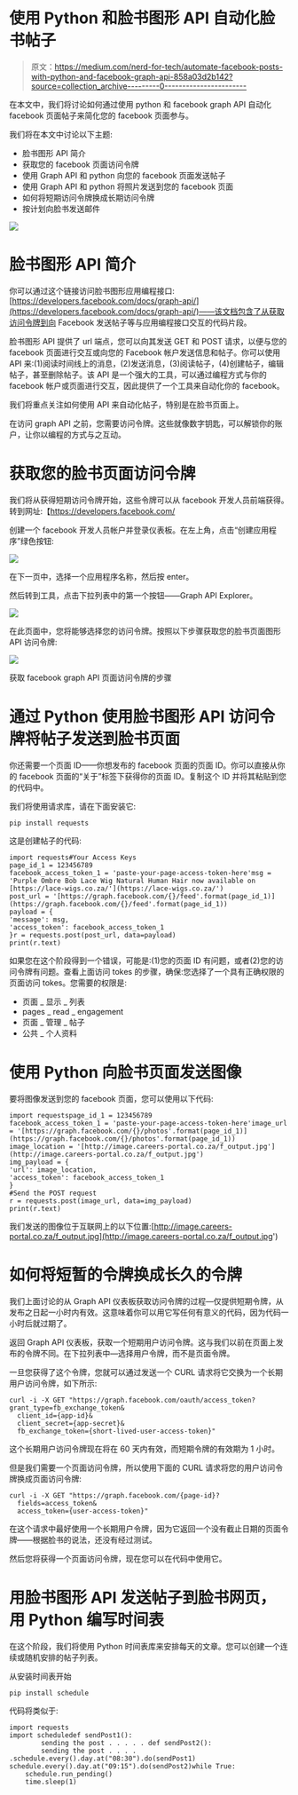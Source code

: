 # 使用 Python 和脸书图形 API 自动化脸书帖子

> 原文：<https://medium.com/nerd-for-tech/automate-facebook-posts-with-python-and-facebook-graph-api-858a03d2b142?source=collection_archive---------0----------------------->

在本文中，我们将讨论如何通过使用 python 和 facebook graph API 自动化 facebook 页面帖子来简化您的 facebook 页面参与。

我们将在本文中讨论以下主题:

*   脸书图形 API 简介
*   获取您的 facebook 页面访问令牌
*   使用 Graph API 和 python 向您的 facebook 页面发送帖子
*   使用 Graph API 和 python 将照片发送到您的 facebook 页面
*   如何将短期访问令牌换成长期访问令牌
*   按计划向脸书发送邮件

![](img/66d43eb6b560dc56ebc46b26d2848196.png)

# 脸书图形 API 简介

你可以通过这个链接访问脸书图形应用编程接口:[https://developers.facebook.com/docs/graph-api/](https://developers.facebook.com/docs/graph-api/)——该文档包含了从获取访问令牌到向 Facebook 发送帖子等与应用编程接口交互的代码片段。

脸书图形 API 提供了 url 端点，您可以向其发送 GET 和 POST 请求，以便与您的 facebook 页面进行交互或向您的 Facebook 帐户发送信息和帖子。你可以使用 API 来:(1)阅读时间线上的消息，(2)发送消息，(3)阅读帖子，(4)创建帖子，编辑帖子，甚至删除帖子。该 API 是一个强大的工具，可以通过编程方式与你的 facebook 帐户或页面进行交互，因此提供了一个工具来自动化你的 facebook。

我们将重点关注如何使用 API 来自动化帖子，特别是在脸书页面上。

在访问 graph API 之前，您需要访问令牌。这些就像数字钥匙，可以解锁你的账户，让你以编程的方式与之互动。

# 获取您的脸书页面访问令牌

我们将从获得短期访问令牌开始，这些令牌可以从 facebook 开发人员前端获得。转到网址:【https://developers.facebook.com/ 

创建一个 facebook 开发人员帐户并登录仪表板。在左上角，点击“创建应用程序”绿色按钮:

![](img/be5ff83e9c9a38dad6b440f7f3d23e52.png)

在下一页中，选择一个应用程序名称，然后按 enter。

然后转到工具，点击下拉列表中的第一个按钮——Graph API Explorer。

![](img/4a2c52c26fd2d06634b56ec9b5c554ea.png)

在此页面中，您将能够选择您的访问令牌。按照以下步骤获取您的脸书页面图形 API 访问令牌:

![](img/b44dc8f1dcd816b04ba293e8d595ed18.png)

获取 facebook graph API 页面访问令牌的步骤

# 通过 Python 使用脸书图形 API 访问令牌将帖子发送到脸书页面

你还需要一个页面 ID——你想发布的 facebook 页面的页面 ID。你可以直接从你的 facebook 页面的“关于”标签下获得你的页面 ID。复制这个 ID 并将其粘贴到您的代码中。

我们将使用请求库，请在下面安装它:

```
pip install requests
```

这是创建帖子的代码:

```
import requests#Your Access Keys
page_id_1 = 123456789
facebook_access_token_1 = 'paste-your-page-access-token-here'msg = 'Purple Ombre Bob Lace Wig Natural Human Hair now available on [https://lace-wigs.co.za/'](https://lace-wigs.co.za/')
post_url = '[https://graph.facebook.com/{}/feed'.format(page_id_1)](https://graph.facebook.com/{}/feed'.format(page_id_1))
payload = {
'message': msg,
'access_token': facebook_access_token_1
}r = requests.post(post_url, data=payload)
print(r.text)
```

如果您在这个阶段得到一个错误，可能是:(1)您的页面 ID 有问题，或者(2)您的访问令牌有问题。查看上面访问 tokes 的步骤，确保:您选择了一个具有正确权限的页面访问 tokes。您需要的权限是:

*   页面 _ 显示 _ 列表
*   pages _ read _ engagement
*   页面 _ 管理 _ 帖子
*   公共 _ 个人资料

# 使用 Python 向脸书页面发送图像

要将图像发送到您的 facebook 页面，您可以使用以下代码:

```
import requestspage_id_1 = 123456789
facebook_access_token_1 = 'paste-your-page-access-token-here'image_url = '[https://graph.facebook.com/{}/photos'.format(page_id_1)](https://graph.facebook.com/{}/photos'.format(page_id_1))
image_location = '[http://image.careers-portal.co.za/f_output.jpg'](http://image.careers-portal.co.za/f_output.jpg')
img_payload = {
'url': image_location,
'access_token': facebook_access_token_1
}
#Send the POST request
r = requests.post(image_url, data=img_payload)
print(r.text)
```

我们发送的图像位于互联网上的以下位置:[http://image.careers-portal.co.za/f_output.jpg](http://image.careers-portal.co.za/f_output.jpg')

# 如何将短暂的令牌换成长久的令牌

我们上面讨论的从 Graph API 仪表板获取访问令牌的过程—仅提供短期令牌，从发布之日起一小时内有效。这意味着你可以用它写任何有意义的代码，因为代码一小时后就过期了。

返回 Graph API 仪表板，获取一个短期用户访问令牌。这与我们以前在页面上发布的令牌不同。在下拉列表中—选择用户令牌，而不是页面令牌。

一旦您获得了这个令牌，您就可以通过发送一个 CURL 请求将它交换为一个长期用户访问令牌，如下所示:

```
curl -i -X GET "https://graph.facebook.com/oauth/access_token?grant_type=fb_exchange_token&
  client_id={app-id}&
  client_secret={app-secret}&
  fb_exchange_token={short-lived-user-access-token}"
```

这个长期用户访问令牌现在将在 60 天内有效，而短期令牌的有效期为 1 小时。

但是我们需要一个页面访问令牌，所以使用下面的 CURL 请求将您的用户访问令牌换成页面访问令牌:

```
curl -i -X GET "https://graph.facebook.com/{page-id}?
  fields=access_token&
  access_token={user-access-token}"
```

在这个请求中最好使用一个长期用户令牌，因为它返回一个没有截止日期的页面令牌——根据脸书的说法，还没有经过测试。

然后您将获得一个页面访问令牌，现在您可以在代码中使用它。

# 用脸书图形 API 发送帖子到脸书网页，用 Python 编写时间表

在这个阶段，我们将使用 Python 时间表库来安排每天的文章。您可以创建一个连续或随机安排的帖子列表。

从安装时间表开始

```
pip install schedule
```

代码将类似于:

```
import requests
import scheduledef sendPost1():
        sending the post . . . . . def sendPost2():
        sending the post . . . . .schedule.every().day.at("08:30").do(sendPost1)
schedule.every().day.at("09:15").do(sendPost2)while True:
    schedule.run_pending()
    time.sleep(1)
```